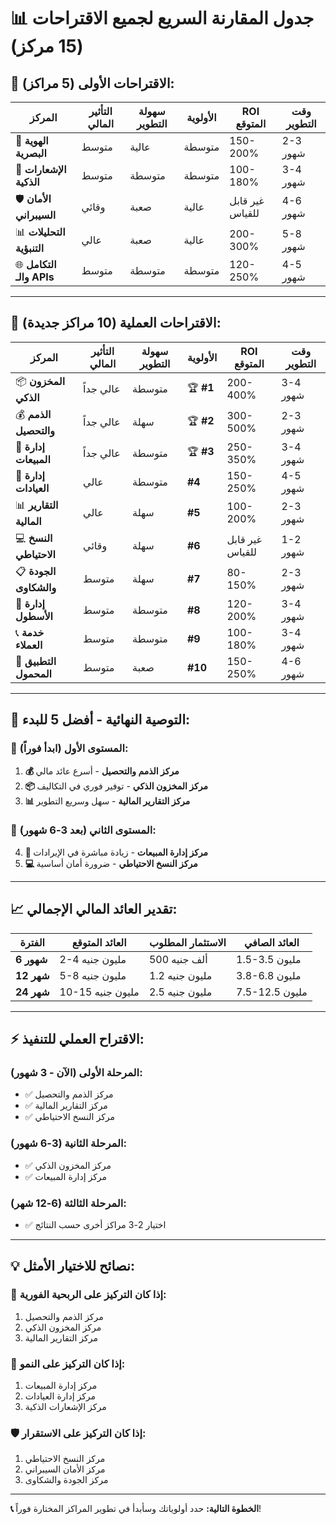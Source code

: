 # 📊 جدول المقارنة السريع لجميع الاقتراحات (15 مركز)

## 🎯 **الاقتراحات الأولى (5 مراكز):**

| المركز | التأثير المالي | سهولة التطوير | الأولوية | ROI المتوقع | وقت التطوير |
|---------|----------------|----------------|----------|-------------|-------------|
| 🎨 **الهوية البصرية** | متوسط | عالية | متوسطة | 150-200% | 2-3 شهور |
| 🔔 **الإشعارات الذكية** | متوسط | متوسطة | متوسطة | 100-180% | 3-4 شهور |
| 🛡️ **الأمان السيبراني** | وقائي | صعبة | عالية | غير قابل للقياس | 4-6 شهور |
| 📊 **التحليلات التنبؤية** | عالي | صعبة | عالية | 200-300% | 5-8 شهور |
| 🌐 **التكامل والـ APIs** | متوسط | متوسطة | متوسطة | 120-250% | 4-5 شهور |

---

## 💼 **الاقتراحات العملية (10 مراكز جديدة):**

| المركز | التأثير المالي | سهولة التطوير | الأولوية | ROI المتوقع | وقت التطوير |
|---------|----------------|----------------|----------|-------------|-------------|
| 📦 **المخزون الذكي** | عالي جداً | متوسطة | 🏆 **#1** | 200-400% | 3-4 شهور |
| 💰 **الذمم والتحصيل** | عالي جداً | سهلة | 🏆 **#2** | 300-500% | 2-3 شهور |
| 👥 **إدارة المبيعات** | عالي جداً | متوسطة | 🏆 **#3** | 250-350% | 3-4 شهور |
| 🏥 **إدارة العيادات** | عالي | متوسطة | **#4** | 150-250% | 4-5 شهور |
| 📊 **التقارير المالية** | عالي | سهلة | **#5** | 100-200% | 2-3 شهور |
| 💻 **النسخ الاحتياطي** | وقائي | سهلة | **#6** | غير قابل للقياس | 1-2 شهور |
| 📋 **الجودة والشكاوى** | متوسط | سهلة | **#7** | 80-150% | 2-3 شهور |
| 🚗 **إدارة الأسطول** | متوسط | متوسطة | **#8** | 120-200% | 3-4 شهور |
| 📞 **خدمة العملاء** | متوسط | متوسطة | **#9** | 100-180% | 3-4 شهور |
| 📱 **التطبيق المحمول** | متوسط | صعبة | **#10** | 150-250% | 4-6 شهور |

---

## 🎯 **التوصية النهائية - أفضل 5 للبدء:**

### 🥇 **المستوى الأول (ابدأ فوراً):**
1. **💰 مركز الذمم والتحصيل** - أسرع عائد مالي
2. **📦 مركز المخزون الذكي** - توفير فوري في التكاليف
3. **📊 مركز التقارير المالية** - سهل وسريع التطوير

### 🥈 **المستوى الثاني (بعد 3-6 شهور):**
4. **👥 مركز إدارة المبيعات** - زيادة مباشرة في الإيرادات
5. **💻 مركز النسخ الاحتياطي** - ضرورة أمان أساسية

---

## 📈 **تقدير العائد المالي الإجمالي:**

| الفترة | العائد المتوقع | الاستثمار المطلوب | العائد الصافي |
|---------|----------------|-------------------|----------------|
| **6 شهور** | 2-4 مليون جنيه | 500 ألف جنيه | 1.5-3.5 مليون |
| **12 شهر** | 5-8 مليون جنيه | 1.2 مليون جنيه | 3.8-6.8 مليون |
| **24 شهر** | 10-15 مليون جنيه | 2.5 مليون جنيه | 7.5-12.5 مليون |

---

## ⚡ **الاقتراح العملي للتنفيذ:**

### **المرحلة الأولى (الآن - 3 شهور):**
- ✅ مركز الذمم والتحصيل
- ✅ مركز التقارير المالية  
- ✅ مركز النسخ الاحتياطي

### **المرحلة الثانية (3-6 شهور):**
- ✅ مركز المخزون الذكي
- ✅ مركز إدارة المبيعات

### **المرحلة الثالثة (6-12 شهر):**
- ✅ اختيار 2-3 مراكز أخرى حسب النتائج

---

## 💡 **نصائح للاختيار الأمثل:**

### 🎯 **إذا كان التركيز على الربحية الفورية:**
1. مركز الذمم والتحصيل
2. مركز المخزون الذكي
3. مركز التقارير المالية

### 🚀 **إذا كان التركيز على النمو:**
1. مركز إدارة المبيعات
2. مركز إدارة العيادات
3. مركز الإشعارات الذكية

### 🛡️ **إذا كان التركيز على الاستقرار:**
1. مركز النسخ الاحتياطي
2. مركز الأمان السيبراني
3. مركز الجودة والشكاوى

---

**📞 الخطوة التالية:** حدد أولوياتك وسأبدأ في تطوير المراكز المختارة فوراً!